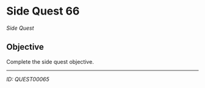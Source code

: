 # Side Quest 66

*Side Quest*

## Objective
Complete the side quest objective.

---
*ID: QUEST00065*